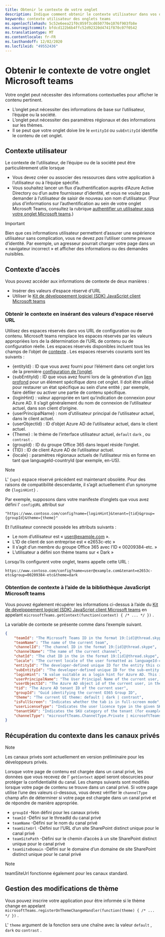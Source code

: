 ```yaml
---
title: Obtenir le contexte de votre onglet
description: Indique comment obtenir le contexte utilisateur dans vos onglets
keywords: contexte utilisateur des onglets teams
ms.openlocfilehash: 5c52e6eea21f0c059f3cd650770e1076f903fb8e
ms.sourcegitcommit: bfdcd122b6b4ffc52d92320d4741f870c07f0542
ms.translationtype: MT
ms.contentlocale: fr-FR
ms.lasthandoff: 12/02/2020
ms.locfileid: "49552436"
---
```

# <a name="get-context-for-your-microsoft-teams-tab"></a>Obtenir le contexte de votre onglet Microsoft teams

Votre onglet peut nécessiter des informations contextuelles pour afficher le contenu pertinent.

* L’onglet peut nécessiter des informations de base sur l’utilisateur, l’équipe ou la société.
* L’onglet peut nécessiter des paramètres régionaux et des informations sur les thèmes.
* Il se peut que votre onglet doive lire le `entityId` ou `subEntityId` identifie le contenu de cet onglet.

## <a name="user-context"></a>Contexte utilisateur

Le contexte de l’utilisateur, de l’équipe ou de la société peut être particulièrement utile lorsque

* Vous devez créer ou associer des ressources dans votre application à l’utilisateur ou à l’équipe spécifié.
* Vous souhaitez lancer un flux d’authentification auprès d’Azure Active Directory ou d’un autre fournisseur d’identité, et vous ne voulez pas demander à l’utilisateur de saisir de nouveau son nom d’utilisateur. (Pour plus d’informations sur l’authentification au sein de votre onglet Microsoft Teams, consultez la rubrique [authentifier un utilisateur sous votre onglet Microsoft teams](~/concepts/authentication/authentication.md).)

> [!IMPORTANT]
> Bien que ces informations utilisateur permettent d’assurer une expérience utilisateur sans complication, vous ne devez *pas* l’utiliser comme preuve d’identité. Par exemple, un agresseur pourrait charger votre page dans un « navigateur incorrect » et afficher des informations ou des demandes nuisibles.

## <a name="accessing-context"></a>Contexte d’accès

Vous pouvez accéder aux informations de contexte de deux manières :

* Insérer des valeurs d’espace réservé d’URL
* Utiliser le [Kit de développement logiciel (SDK) JavaScript client Microsoft teams](/javascript/api/overview/msteams-client)

### <a name="getting-context-by-inserting-url-placeholder-values"></a>Obtenir le contexte en insérant des valeurs d’espace réservé URL

Utilisez des espaces réservés dans vos URL de configuration ou de contenu. Microsoft teams remplace les espaces réservés par les valeurs appropriées lors de la détermination de l’URL de contenu ou de configuration réelle. Les espaces réservés disponibles incluent tous les champs de l’objet de [contexte](/javascript/api/@microsoft/teams-js/microsoftteams.context?view=msteams-client-js-latest&preserve-view=true) . Les espaces réservés courants sont les suivants :

* {entityId} : ID que vous avez fourni pour l’élément dans cet onglet lors de la première [configuration de l’onglet](~/tabs/how-to/create-tab-pages/configuration-page.md).
* {subEntityId} : ID que vous avez fourni lors de la génération d’un [lien profond](~/concepts/build-and-test/deep-links.md) pour un élément spécifique _dans_ cet onglet. Il doit être utilisé pour restaurer un état spécifique au sein d’une entité ; par exemple, faire défiler ou activer une partie de contenu spécifique.
* {loginHint} : valeur appropriée en tant qu’indication de connexion pour Azure AD. Il s’agit généralement du nom de connexion de l’utilisateur actuel, dans son client d’origine.
* {userPrincipalName} : nom d’utilisateur principal de l’utilisateur actuel, dans le client actuel.
* {userObjectId} : ID d’objet Azure AD de l’utilisateur actuel, dans le client actuel.
* {Theme} : le thème de l’interface utilisateur actuel, `default` `dark` , ou `contrast` .
* {groupId} : ID du groupe Office 365 dans lequel réside l’onglet.
* {TID} : ID de client Azure AD de l’utilisateur actuel.
* {locale} : paramètres régionaux actuels de l’utilisateur mis en forme en tant que languageId-countryId (par exemple, en-US).

>[!NOTE]
>L' `{upn}` espace réservé précédent est maintenant obsolète. Pour des raisons de compatibilité descendante, il s’agit actuellement d’un synonyme de `{loginHint}` .

Par exemple, supposons dans votre manifeste d’onglets que vous avez défini l' `configURL` attribut sur

`"https://www.contoso.com/config?name={loginHint}&tenant={tid}&group={groupId}&theme={theme}"`

Et l’utilisateur connecté possède les attributs suivants :

* Le nom d’utilisateur est « user@example.com ».
* L’ID de client de son entreprise est « e2653c-etc »
* Il s’agit d’un membre du groupe Office 365 avec l’ID « 00209384-etc. »
* L’utilisateur a défini son thème teams sur « Dark »

Lorsqu’ils configurent votre onglet, teams appelle cette URL :

`https://www.contoso.com/config?name=user@example.com&tenant=e2653c-etc&group=00209384-etc&theme=dark`

### <a name="getting-context-by-using-the-microsoft-teams-javascript-library"></a>Obtention de contexte à l’aide de la bibliothèque JavaScript Microsoft teams

Vous pouvez également récupérer les informations ci-dessus à l’aide du [Kit de développement logiciel (SDK) JavaScript client Microsoft teams](/javascript/api/overview/msteams-client) en appelant `microsoftTeams.getContext(function(context) { /* ... */ })` .

La variable de contexte se présente comme dans l’exemple suivant.

```json
{
    "teamId": "The Microsoft Teams ID in the format 19:[id]@thread.skype",
    "teamName": "The name of the current team",
    "channelId": "The channel ID in the format 19:[id]@thread.skype",
    "channelName": "The name of the current channel",
    "chatId": "The chat ID in the in the format 19:[id]@thread.skype",
    "locale": "The current locale of the user formatted as languageId-countryId (for example, en-us)",
    "entityId": "The developer-defined unique ID for the entity this content points to",
    "subEntityId": "The developer-defined unique ID for the sub-entity this content points to",
    "loginHint": "A value suitable as a login hint for Azure AD. This is usually the login name of the current user, in their home tenant",
    "userPrincipalName": "The User Principal Name of the current user, in the current tenant",
    "userObjectId": "The Azure AD object id of the current user, in the current tenant",
    "tid": "The Azure AD tenant ID of the current user",
    "groupId": "Guid identifying the current O365 Group ID",
    "theme": "The current UI theme: default | dark | contrast",
    "isFullScreen": "Indicates whether the tab is in full-screen mode",
    "userLicenseType": "Indicates the user licence type in the given SKU (for example, student or teacher)",
    "tenantSKU": "Indicates the SKU category of the tenant (for example, EDU)",
    "channelType": "microsoftTeams.ChannelType.Private | microsoftTeams.ChannelType.Regular"
}
```

## <a name="retrieving-context-in-private-channels"></a>Récupération du contexte dans les canaux privés

> [!Note]
> Les canaux privés sont actuellement en version préliminaire pour les développeurs privés.

Lorsque votre page de contenu est chargée dans un canal privé, les données que vous recevez de l' `getContext` appel seront obscurcies pour protéger la confidentialité du canal. Les champs suivants sont modifiés lorsque votre page de contenu se trouve dans un canal privé. Si votre page utilise l’une des valeurs ci-dessous, vous devez vérifier le `channelType` champ afin de déterminer si votre page est chargée dans un canal privé et de répondre de manière appropriée.

* `groupId` -Non défini pour les canaux privés
* `teamId` -Défini sur le threadId du canal privé
* `teamName` -Défini sur le nom du canal privé
* `teamSiteUrl` -Défini sur l’URL d’un site SharePoint distinct unique pour le canal privé
* `teamSitePath` -Défini sur le chemin d’accès à un site SharePoint distinct unique pour le canal privé
* `teamSiteDomain` -Défini sur le domaine d’un domaine de site SharePoint distinct unique pour le canal privé

> [!Note]
>  teamSiteUrl fonctionne également pour les canaux standard.

## <a name="theme-change-handling"></a>Gestion des modifications de thème

Vous pouvez inscrire votre application pour être informée si le thème change en appelant `microsoftTeams.registerOnThemeChangeHandler(function(theme) { /* ... */ })` .

L' `theme` argument de la fonction sera une chaîne avec la valeur `default` , `dark` ou `contrast` .
